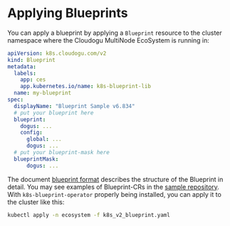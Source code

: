 # Applying Blueprints

You can apply a blueprint by applying a `Blueprint` resource to the cluster namespace where the Cloudogu MultiNode EcoSystem is running in:

```yaml
apiVersion: k8s.cloudogu.com/v2
kind: Blueprint
metadata:
  labels:
    app: ces
    app.kubernetes.io/name: k8s-blueprint-lib
  name: my-blueprint
spec:
  displayName: "Blueprint Sample v6.834"
  # put your blueprint here
  blueprint: 
    dogus: ...
    config:
      global: ...
      dogus: ...
  # put your blueprint-mask here
  blueprintMask:
      dogus: ...
```
The document [blueprint format](https://github.com/cloudogu/k8s-blueprint-lib/blob/develop/docs/operations/blueprintV2_format_en.md) describes the structure of the Blueprint in detail.
You may see examples of Blueprint-CRs in the [sample repository](https://github.com/cloudogu/k8s-ecosystem-samples/tree/main/blueprints). With `k8s-blueprint-operator` properly being installed, you can apply it to the cluster like this:

```bash
kubectl apply -n ecosystem -f k8s_v2_blueprint.yaml
```
